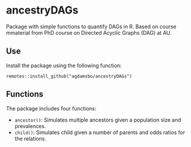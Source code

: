 # ancestryDAGs

Package with simple functions to quantify DAGs in R. Based on course mmaterial from PhD course on Directed Acyclic Graphs (DAG) at AU.

## Use

Install the package using the following function:

```
remotes::install_github("agdamsbo/ancestryDAGs")
```

## Functions

The package includes four functions:

* `ancestor()`: Simulates multiple ancestors given a population size and prevalences.
* `child()`: Simulates child given a number of parents and odds ratios for the relations.
